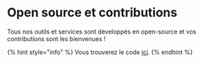 # Open source et contributions

Tous nos outils et services sont développés en open-source et vos contributions sont les bienvenues ! 

{% hint style="info" %}
Vous trouverez le code [ici](https://github.com/mission-apprentissage/).
{% endhint %}



